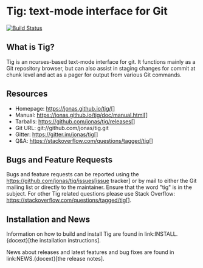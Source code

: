 Tig: text-mode interface for Git
================================

[![Build Status](https://travis-ci.org/fengyichui/tig.svg?branch=master)](https://travis-ci.org/fengyichui/tig)

What is Tig?
------------
Tig is an ncurses-based text-mode interface for git. It functions mainly
as a Git repository browser, but can also assist in staging changes for
commit at chunk level and act as a pager for output from various Git
commands.

Resources
---------

 - Homepage:	https://jonas.github.io/tig/[]
 - Manual:	https://jonas.github.io/tig/doc/manual.html[]
 - Tarballs:	https://github.com/jonas/tig/releases[]
 - Git URL:	git://github.com/jonas/tig.git
 - Gitter:	https://gitter.im/jonas/tig[]
 - Q&A:		https://stackoverflow.com/questions/tagged/tig[]

Bugs and Feature Requests
-------------------------
Bugs and feature requests can be reported using the
https://github.com/jonas/tig/issues[issue tracker] or by mail to either
the Git mailing list or directly to the maintainer. Ensure that the word
"tig" is in the subject. For other Tig related questions please use
Stack Overflow: https://stackoverflow.com/questions/tagged/tig[].

Installation and News
---------------------

Information on how to build and install Tig are found in
link:INSTALL.{docext}[the installation instructions].

News about releases and latest features and bug fixes are found in
link:NEWS.{docext}[the release notes].

